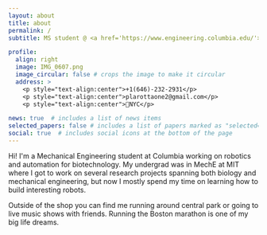```yaml
---
layout: about
title: about
permalink: /
subtitle: MS student @ <a href='https://www.engineering.columbia.edu/'>Columbia Engineering</a>. Formerly @ <a href='https://www.mit.edu/'>MIT</a> & <a href='https://www.octant.bio/'>Octant Bio</a>.

profile:
  align: right
  image: IMG_0607.png
  image_circular: false # crops the image to make it circular
  address: >
    <p style="text-align:center">+1(646)-232-2931</p>
    <p style="text-align:center">plarottaone2@gmail.com</p>
    <p style="text-align:center">📍NYC</p>

news: true  # includes a list of news items
selected_papers: false # includes a list of papers marked as "selected={true}"
social: true  # includes social icons at the bottom of the page
---
```


Hi! I'm a Mechanical Engineering student at Columbia working on robotics and automation for biotechnology. My undergrad was in MechE at MIT where I got to work on several research projects spanning both biology and mechanical engineering, but now I mostly spend my time on learning how to build interesting robots. 

Outside of the shop you can find me running around central park or going to live music shows with friends. Running the Boston marathon is one of my big life dreams.